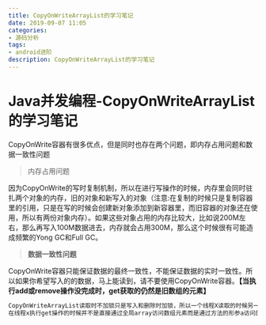 ```yaml
---
title: CopyOnWriteArrayList的学习笔记
date: 2019-09-07 11:05
categories: 
- 源码分析
tags:
- android进阶
description: CopyOnWriteArrayList的学习笔记
---
```


# Java并发编程-CopyOnWriteArrayList的学习笔记

CopyOnWrite容器有很多优点，但是同时也存在两个问题，即内存占用问题和数据一致性问题

> 内存占用问题

因为CopyOnWrite的写时复制机制，所以在进行写操作的时候，内存里会同时驻扎两个对象的内存，旧的对象和新写入的对象（注意:在复制的时候只是复制容器里的引用，只是在写的时候会创建新对象添加到新容器里，而旧容器的对象还在使用，所以有两份对象内存）。如果这些对象占用的内存比较大，比如说200M左右，那么再写入100M数据进去，内存就会占用300M，那么这个时候很有可能造成频繁的Yong GC和Full GC。

> **数据一致性问题**

CopyOnWrite容器只能保证数据的最终一致性，不能保证数据的实时一致性。所以如果你希望写入的的数据，马上能读到，请不要使用CopyOnWrite容器。**【当执行add或remove操作没完成时，get获取的仍然是旧数组的元素】**

```java
CopyOnWriteArrayList读取时不加锁只是写入和删除时加锁，所以一个线程X读取的时候另一个线程Y可能执行remove操作。remove操作首先要获取独占锁，然后进行写时复制操作，就是复制一份当前的array数组，然后在复制的新数组里面删除线程X通过get访问的元素，比如：1。删除完成后让array指向这个新的数组。
在线程x执行get操作的时候并不是直接通过全局array访问数组元素而是通过方法的形参a访问的，a指向的地址和array指向的地址在调用get方法的那一刻是一样的，都指向了堆内存的数组对象。之后改变array指向的地址并不影响get的访问，因为在调用get方法的那一刻形参a指向的内存地址就已经确定了，不会改变。所以读的仍然是旧数组。
```

